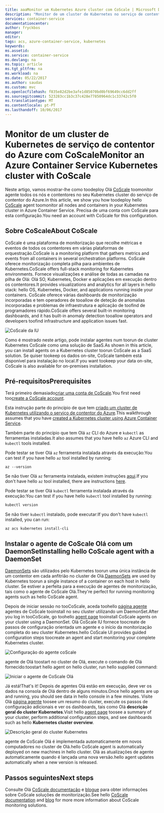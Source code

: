 ```yaml
---
title: aaaMonitor um Kubernetes Azure cluster com CoScale | Microsoft Docs
description: "Monitor de um cluster de Kubernetes no serviço de contentor Azure utilizando CoScale"
services: container-service
documentationcenter: 
author: fryckbos
manager: 
editor: 
tags: acs, azure-container-service, kubernetes
keywords: 
ms.assetid: 
ms.service: container-service
ms.devlang: na
ms.topic: article
ms.tgt_pltfrm: na
ms.workload: na
ms.date: 05/22/2017
ms.author: saudas
ms.custom: mvc
ms.openlocfilehash: f835e82d2be3afe1d85070bd0bf69649cc6dd2ff
ms.sourcegitcommit: 523283cc1b3c37c428e77850964dc1c33742c5f0
ms.translationtype: MT
ms.contentlocale: pt-PT
ms.lasthandoff: 10/06/2017
---
```

# <a name="monitor-an-azure-container-service-kubernetes-cluster-with-coscale"></a><span data-ttu-id="c70d7-103">Monitor de um cluster de Kubernetes de serviço de contentor do Azure com CoScale</span><span class="sxs-lookup"><span data-stu-id="c70d7-103">Monitor an Azure Container Service Kubernetes cluster with CoScale</span></span>

<span data-ttu-id="c70d7-104">Neste artigo, vamos mostrar-lhe como toodeploy Olá [CoScale](https://www.coscale.com/) toomonitor agente todos os nós e contentores no seu Kubernetes cluster do serviço de contentor do Azure.</span><span class="sxs-lookup"><span data-stu-id="c70d7-104">In this article, we show you how toodeploy hello [CoScale](https://www.coscale.com/) agent toomonitor all nodes and containers in your Kubernetes cluster in Azure Container Service.</span></span> <span data-ttu-id="c70d7-105">Precisa de uma conta com CoScale para esta configuração.</span><span class="sxs-lookup"><span data-stu-id="c70d7-105">You need an account with CoScale for this configuration.</span></span> 


## <a name="about-coscale"></a><span data-ttu-id="c70d7-106">Sobre CoScale</span><span class="sxs-lookup"><span data-stu-id="c70d7-106">About CoScale</span></span> 

<span data-ttu-id="c70d7-107">CoScale é uma plataforma de monitorização que recolhe métricas e eventos de todos os contentores em várias plataformas de orquestração.</span><span class="sxs-lookup"><span data-stu-id="c70d7-107">CoScale is a monitoring platform that gathers metrics and events from all containers in several orchestration platforms.</span></span> <span data-ttu-id="c70d7-108">CoScale oferece monitorização completa pilha para ambientes de Kubernetes.</span><span class="sxs-lookup"><span data-stu-id="c70d7-108">CoScale offers full-stack monitoring for Kubernetes environments.</span></span> <span data-ttu-id="c70d7-109">Fornece visualizações e análise de todas as camadas na pilha de Olá: Olá SO, Kubernetes, Docker e aplicações em execução dentro os contentores.</span><span class="sxs-lookup"><span data-stu-id="c70d7-109">It provides visualizations and analytics for all layers in hello stack: hello OS, Kubernetes, Docker, and applications running inside your containers.</span></span> <span data-ttu-id="c70d7-110">CoScale oferece várias dashboards de monitorização incorporadas e tem operadores de tooallow de deteção de anomalias incorporadas e problemas de infraestrutura e aplicação de toofind de programadores rápido.</span><span class="sxs-lookup"><span data-stu-id="c70d7-110">CoScale offers several built-in monitoring dashboards, and it has built-in anomaly detection tooallow operators and developers toofind infrastructure and application issues fast.</span></span>

![CoScale da IU](./media/container-service-kubernetes-coscale/coscale.png)

<span data-ttu-id="c70d7-112">Como é mostrado neste artigo, pode instalar agentes num toorun de cluster Kubernetes CoScale como uma solução de SaaS.</span><span class="sxs-lookup"><span data-stu-id="c70d7-112">As shown in this article, you can install agents on a Kubernetes cluster toorun CoScale as a SaaS solution.</span></span> <span data-ttu-id="c70d7-113">Se quiser tookeep os dados on-site, CoScale também está disponível para instalação no local.</span><span class="sxs-lookup"><span data-stu-id="c70d7-113">If you want tookeep your data on-site, CoScale is also available for on-premises installation.</span></span>


## <a name="prerequisites"></a><span data-ttu-id="c70d7-114">Pré-requisitos</span><span class="sxs-lookup"><span data-stu-id="c70d7-114">Prerequisites</span></span>

<span data-ttu-id="c70d7-115">Terá primeiro demasiado[criar uma conta de CoScale](https://www.coscale.com/free-trial).</span><span class="sxs-lookup"><span data-stu-id="c70d7-115">You first need too[create a CoScale account](https://www.coscale.com/free-trial).</span></span>

<span data-ttu-id="c70d7-116">Esta instrução parte do princípio de que tem [criado um cluster de Kubernetes utilizando o serviço de contentor do Azure](container-service-kubernetes-walkthrough.md).</span><span class="sxs-lookup"><span data-stu-id="c70d7-116">This walkthrough assumes that you have [created a Kubernetes cluster using Azure Container Service](container-service-kubernetes-walkthrough.md).</span></span>

<span data-ttu-id="c70d7-117">Também parte do princípio que tem Olá `az` CLI do Azure e `kubectl` as ferramentas instaladas.</span><span class="sxs-lookup"><span data-stu-id="c70d7-117">It also assumes that you have hello `az` Azure CLI and `kubectl` tools installed.</span></span>

<span data-ttu-id="c70d7-118">Pode testar se tiver Olá `az` ferramenta instalada através da execução:</span><span class="sxs-lookup"><span data-stu-id="c70d7-118">You can test if you have hello `az` tool installed by running:</span></span>

```azurecli
az --version
```

<span data-ttu-id="c70d7-119">Se não tiver Olá `az` ferramenta instalada, existem instruções [aqui](/cli/azure/install-azure-cli).</span><span class="sxs-lookup"><span data-stu-id="c70d7-119">If you don't have hello `az` tool installed, there are instructions [here](/cli/azure/install-azure-cli).</span></span>

<span data-ttu-id="c70d7-120">Pode testar se tiver Olá `kubectl` ferramenta instalada através da execução:</span><span class="sxs-lookup"><span data-stu-id="c70d7-120">You can test if you have hello `kubectl` tool installed by running:</span></span>

```bash
kubectl version
```

<span data-ttu-id="c70d7-121">Se não tiver `kubectl` instalado, pode executar:</span><span class="sxs-lookup"><span data-stu-id="c70d7-121">If you don't have `kubectl` installed, you can run:</span></span>

```azurecli
az acs kubernetes install-cli
```

## <a name="installing-hello-coscale-agent-with-a-daemonset"></a><span data-ttu-id="c70d7-122">Instalar o agente de CoScale Olá com um DaemonSet</span><span class="sxs-lookup"><span data-stu-id="c70d7-122">Installing hello CoScale agent with a DaemonSet</span></span>
<span data-ttu-id="c70d7-123">[DaemonSets](https://kubernetes.io/docs/concepts/workloads/controllers/daemonset/) são utilizados pelo Kubernetes toorun uma única instância de um contentor em cada anfitrião no cluster de Olá.</span><span class="sxs-lookup"><span data-stu-id="c70d7-123">[DaemonSets](https://kubernetes.io/docs/concepts/workloads/controllers/daemonset/) are used by Kubernetes toorun a single instance of a container on each host in hello cluster.</span></span>
<span data-ttu-id="c70d7-124">Se estiver a perfeita para a execução de agentes de monitorização, tais como o agente de CoScale Olá.</span><span class="sxs-lookup"><span data-stu-id="c70d7-124">They're perfect for running monitoring agents such as hello CoScale agent.</span></span>

<span data-ttu-id="c70d7-125">Depois de iniciar sessão no tooCoScale, aceda toohello [página agente](https://app.coscale.com/) agentes de CoScale tooinstall no seu cluster utilizando um DaemonSet.</span><span class="sxs-lookup"><span data-stu-id="c70d7-125">After you log in tooCoScale, go toohello [agent page](https://app.coscale.com/) tooinstall CoScale agents on your cluster using a DaemonSet.</span></span> <span data-ttu-id="c70d7-126">Olá CoScale IU fornece toocreate de passos de configuração orientada um agente e o início da monitorização completa do seu cluster Kubernetes.</span><span class="sxs-lookup"><span data-stu-id="c70d7-126">hello CoScale UI provides guided configuration steps toocreate an agent and start monitoring your complete Kubernetes cluster.</span></span>

![Configuração do agente coScale](./media/container-service-kubernetes-coscale/installation.png)

<span data-ttu-id="c70d7-128">agente de Olá toostart no cluster de Olá, execute o comando de Olá fornecido:</span><span class="sxs-lookup"><span data-stu-id="c70d7-128">toostart hello agent on hello cluster, run hello supplied command:</span></span>

![Iniciar o agente de CoScale Olá](./media/container-service-kubernetes-coscale/agent_script.png)

<span data-ttu-id="c70d7-130">Já está!</span><span class="sxs-lookup"><span data-stu-id="c70d7-130">That's it!</span></span> <span data-ttu-id="c70d7-131">Depois de agentes Olá estão em execução, deve ver os dados na consola de Olá dentro de alguns minutos.</span><span class="sxs-lookup"><span data-stu-id="c70d7-131">Once hello agents are up and running, you should see data in hello console in a few minutes.</span></span> <span data-ttu-id="c70d7-132">Visite Olá [página agente](https://app.coscale.com/) toosee um resumo do cluster, execute os passos de configuração adicionais e ver os dashboards, tais como Olá **descrição geral do cluster Kubernetes**.</span><span class="sxs-lookup"><span data-stu-id="c70d7-132">Visit hello [agent page](https://app.coscale.com/) toosee a summary of your cluster, perform additional configuration steps, and see dashboards such as hello **Kubernetes cluster overview**.</span></span>

![Descrição geral do cluster Kubernetes](./media/container-service-kubernetes-coscale/dashboard_clusteroverview.png)

<span data-ttu-id="c70d7-134">agente de CoScale Olá é implementada automaticamente em novos computadores no cluster de Olá.</span><span class="sxs-lookup"><span data-stu-id="c70d7-134">hello CoScale agent is automatically deployed on new machines in hello cluster.</span></span> <span data-ttu-id="c70d7-135">Olá as atualizações de agente automaticamente quando é lançada uma nova versão.</span><span class="sxs-lookup"><span data-stu-id="c70d7-135">hello agent updates automatically when a new version is released.</span></span>


## <a name="next-steps"></a><span data-ttu-id="c70d7-136">Passos seguintes</span><span class="sxs-lookup"><span data-stu-id="c70d7-136">Next steps</span></span>

<span data-ttu-id="c70d7-137">Consulte Olá [CoScale documentação](http://docs.coscale.com/) e [blogue](https://www.coscale.com/blog) para obter informações sobre CoScale soluções de monitorização.</span><span class="sxs-lookup"><span data-stu-id="c70d7-137">See hello [CoScale documentation](http://docs.coscale.com/) and [blog](https://www.coscale.com/blog) for more more information about CoScale monitoring solutions.</span></span> 

